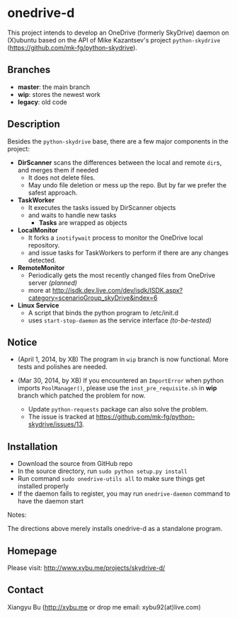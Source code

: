 onedrive-d
==================
This project intends to develop an OneDrive (formerly SkyDrive) daemon on (X)ubuntu based on the API of Mike Kazantsev's project `python-skydrive` (https://github.com/mk-fg/python-skydrive).

Branches
--------
 * **master**: the main branch
 * **wip**: stores the newest work
 * **legacy**: old code

Description
-----------
Besides the `python-skydrive` base, there are a few major components in the project:

 * **DirScanner** scans the differences between the local and remote `dir`s, and merges them if needed
 	 * It does not delete files.
 	 * May undo file deletion or mess up the repo. But by far we prefer the safest approach.
 * **TaskWorker**
 	 * It executes the tasks issued by DirScanner objects
 	 * and waits to handle new tasks
 	 	 * **Tasks** are wrapped as objects
 * **LocalMonitor**
 	 * It forks a `inotifywait` process to monitor the OneDrive local repository.
 	 * and issue tasks for TaskWorkers to perform if there are any changes detected.
 * **RemoteMonitor**
 	 * Periodically gets the most recently changed files from OneDrive server _(planned)_
 	 * more at http://isdk.dev.live.com/dev/isdk/ISDK.aspx?category=scenarioGroup_skyDrive&index=6
 * **Linux Service**
 	 * A script that binds the python program to /etc/init.d
 	 * uses `start-stop-daemon` as the service interface _(to-be-tested)_

Notice
--------

* (April 1, 2014, by XB) The program in `wip` branch is now functional. More tests and polishes are needed.

* (Mar 30, 2014, by XB) If you encountered an `ImportError` when python imports `PoolManager()`, please use the `inst_pre_requisite.sh` in **wip** branch which patched the problem for now.
	 * Update `python-requests` package can also solve the problem.
	 * The issue is tracked at https://github.com/mk-fg/python-skydrive/issues/13.

Installation
--------------

 - Download the source from GitHub repo
 - In the source directory, run `sudo python setup.py install`
 - Run command `sudo onedrive-utils all` to make sure things get installed properly
 - If the daemon fails to register, you may run `onedrive-daemon` command to have the daemon start
 
 Notes:
 
 The directions above merely installs onedrive-d as a standalone program.

Homepage
-----------
Please visit: http://www.xybu.me/projects/skydrive-d/


Contact
--------
Xiangyu Bu (http://xybu.me or drop me email: xybu92(at)live.com)

